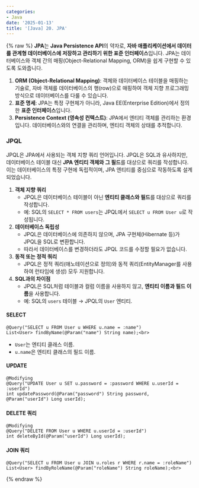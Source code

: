 ```yaml
---
categories:
- Java
date: '2025-01-13'
title: '[Java] 20. JPA'
---
```


{% raw %}
**JPA**는 **Java Persistence API**의 약자로, **자바 애플리케이션에서 데이터를 관계형 데이터베이스에 저장하고 관리하기 위한 표준 인터페이스**입니다. JPA는 데이터베이스와 객체 간의 매핑(Object-Relational Mapping, ORM)을 쉽게 구현할 수 있도록 도와줍니다.

1. **ORM (Object-Relational Mapping)**: 객체와 데이터베이스 테이블을 매핑하는 기술로, 자바 객체를 데이터베이스의 행(row)으로 매핑하여 객체 지향 프로그래밍 방식으로 데이터베이스를 다룰 수 있습니다.
2. **표준 명세**: JPA는 특정 구현체가 아니라, Java EE(Enterprise Edition)에서 정의한 **표준 인터페이스**입니다.
3.  **Persistence Context (영속성 컨텍스트)**: JPA에서 엔티티 객체를 관리하는 환경입니다. 데이터베이스와의 연결을 관리하며, 엔티티 객체의 상태를 추적합니다.

### JPQL
JPQL은 JPA에서 사용되는 객체 지향 쿼리 언어입니다. JPQL은 SQL과 유사하지만, 데이터베이스 테이블 대신 **JPA 엔티티 객체와 그 필드**를 대상으로 쿼리를 작성합니다. 이는 데이터베이스의 특정 구현에 독립적이며, JPA 엔티티를 중심으로 작동하도록 설계되었습니다.

1. **객체 지향 쿼리**
    - JPQL은 데이터베이스 테이블이 아닌 **엔티티 클래스와 필드**를 대상으로 쿼리를 작성합니다.
    - 예: SQL의 `SELECT * FROM users`는 JPQL에서 `SELECT u FROM User u`로 작성됩니다.
2. **데이터베이스 독립성**
    - JPQL은 데이터베이스에 의존하지 않으며, JPA 구현체(Hibernate 등)가 JPQL을 SQL로 변환합니다.
    - 따라서 데이터베이스를 변경하더라도 JPQL 코드를 수정할 필요가 없습니다.
3. **동적 또는 정적 쿼리**
    - JPQL은 정적 쿼리(애노테이션으로 정의)와 동적 쿼리(EntityManager를 사용하여 런타임에 생성) 모두 지원합니다.
4. **SQL과의 차이점**
    - JPQL은 SQL처럼 테이블과 컬럼 이름을 사용하지 않고, **엔티티 이름과 필드 이름**을 사용합니다.
    - 예: SQL의 `users` 테이블 → JPQL의 `User` 엔티티.

#### SELECT
```
@Query("SELECT u FROM User u WHERE u.name = :name")
List<User> findByName(@Param("name") String name);<br>
```

-   `User`는 엔티티 클래스 이름.
-   `u.name`은 엔티티 클래스의 필드 이름.

#### UPDATE
```
@Modifying
@Query("UPDATE User u SET u.password = :password WHERE u.userId = :userId")
int updatePassword(@Param("password") String password, @Param("userId") Long userId);
```

#### DELETE 쿼리
```
@Modifying
@Query("DELETE FROM User u WHERE u.userId = :userId")
int deleteById(@Param("userId") Long userId);
```

#### JOIN 쿼리
```
@Query("SELECT u FROM User u JOIN u.roles r WHERE r.name = :roleName")
List<User> findByRoleName(@Param("roleName") String roleName);<br>
```
{% endraw %}
